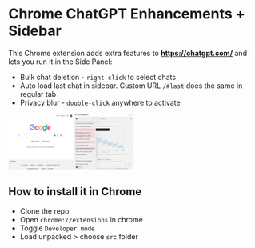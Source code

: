 # Chrome ChatGPT Enhancements + Sidebar

This Chrome extension adds extra features to **https://chatgpt.com/** and lets you run it in the Side Panel:

- Bulk chat deletion - `right-click` to select chats  
- Auto load last chat in sidebar. Custom URL `/#last` does the same in regular tab  
- Privacy blur - `double-click` anywhere to activate  

<img src="https://github.com/dpikalov/chatgpt-in-popup-chrome/blob/main/artworks/screenshot.png?raw=true" width="50%">

## How to install it in Chrome
- Clone the repo
- Open ```chrome://extensions``` in chrome
- Toggle ```Developer mode```
- Load unpacked > choose ```src``` folder
  



